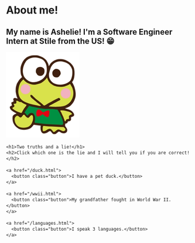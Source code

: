 <html>
  <head>
    <meta charset="UTF-8" />
    <title>Ashelie's website</title>
  </head>
  <link rel="stylesheet" href="styles.css" />
  <body>
    <h1>About me!</h1>
    <h2>
      My name is Ashelie! I'm a Software Engineer Intern at Stile from the US!
      😁
    </h2>
    <div>
    <img
      class = frog
      src="frog.png"
      alt="Keroppi"
      width="200"
    />
    </div>

    <h1>Two truths and a lie!</h1>
    <h2>Click which one is the lie and I will tell you if you are correct!</h2>

    <a href="/duck.html">
      <button class="button">I have a pet duck.</button>
    </a>

    <a href="/wwii.html">
      <button class="button">My grandfather fought in World War II.</button>
    </a>

    <a href="/languages.html">
      <button class="button">I speak 3 languages.</button>
    </a>
  </body>
</html>
